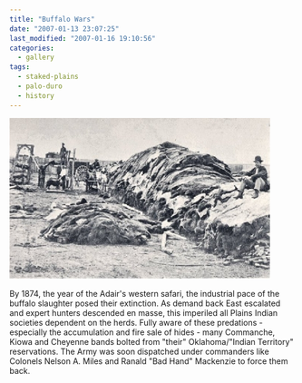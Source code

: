 ```yaml
---
title: "Buffalo Wars"
date: "2007-01-13 23:07:25"
last_modified: "2007-01-16 19:10:56"
categories:
  - gallery
tags:
  - staked-plains
  - palo-duro
  - history  
---
```

![100.jpg](/images/gallery/100.jpg)

By 1874, the year of the Adair's western safari, the industrial pace of the buffalo slaughter posed their extinction. As demand back East escalated and expert hunters descended en masse, this imperiled all Plains Indian societies dependent on the herds. Fully aware of these predations - especially the accumulation and fire sale of hides - many Commanche, Kiowa and Cheyenne bands bolted from "their" Oklahoma/"Indian Territory" reservations. The Army was soon dispatched under commanders like Colonels Nelson A. Miles and Ranald "Bad Hand" Mackenzie to force them back.

